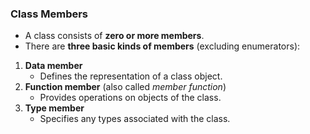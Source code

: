 ### Class Members
- A class consists of **zero or more members**.
- There are **three basic kinds of members** (excluding enumerators):

1. **Data member**  
   - Defines the representation of a class object.
2. **Function member** (also called *member function*)  
   - Provides operations on objects of the class.
3. **Type member**  
   - Specifies any types associated with the class.
